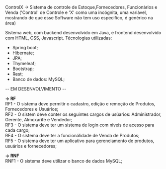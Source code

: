 ControlX -> Sistema de controle de Estoque,Fornecedores, Funcionários e Venda ('Control' de Controle e 'X' como uma incógnita, uma variável, mostrando de que esse Software não tem uso especifico, é genérico na área)

Sistema web, com backend desenvolvido em Java, e frontend desenvolvido com HTML, CSS, Javascript. Técnologias utilizadas:
- Spring boot;
- Hibernate;
- JPA;
- Thymeleaf;
- Bootstrap;
- Rest;
- Banco de dados: MySQL;

-- EM DESENVOLVIMENTO --

<b>-> RF</b><br>
RF1 - O sistema deve permitir o cadastro, edição e remoção de Produtos, Fornecedores e Usuários;<br>
RF2 - O sistem deve conter os seguintes cargos de usúarios: Administrador, Gerente, Almoxarife e Vendedor;<br>
RF3 - O sistema deve ter um sistema de login com niveis de acesso para cada cargo;<br>
RF4 - O sistema deve ter a funcionálidade de Venda de Produtos;<br>
RF5 - O sistema deve ter um aplicativo para gerenciamento de produtos, usuários e fornecedores;<br>

<b>-> RNF</b><br>
RNF1 - O sistema deve utilizar o banco de dados MySQL;<br>
